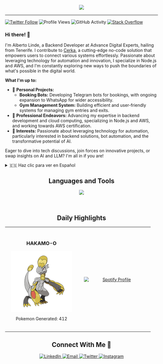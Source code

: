 <p align="center">
  <a href="https://git.io/typing-svg">
    <img src="https://readme-typing-svg.herokuapp.com?size=32&weigth=600&duration=1500&color=%0F749AFF&center=true&vCenter=true&multiline=true&width=650&height=150&repeat=false&lines=Hi%2C+I'm+Alberto+Linde;I'm+a+Backend+Developer...;Specializing+in+Node.js+and+AWS" />
  </a>
</p>


<hr>

[![Twitter Follow](https://img.shields.io/twitter/follow/AlberALinde?style=for-the-badge&logo=twitter)](https://twitter.com/AlberALinde)
![Profile Views](https://komarev.com/ghpvc/?username=AlbertoLinde&style=for-the-badge) 
![GitHub Activity](https://img.shields.io/github/last-commit/AlbertoLinde/AlbertoLinde?style=for-the-badge)
[![Stack Overflow](https://img.shields.io/badge/StackOverflow-Profile-orange?style=for-the-badge&logo=stackoverflow)](https://stackoverflow.com/users/10771909/alberto-linde)

### Hi there! 👋

I'm Alberto Linde, a Backend Developer at Advance Digital Experts, hailing from Tenerife.
I contribute to [Cerka](https://cerka.io), a cutting-edge no-code solution that empowers users to connect various systems effortlessly.
Passionate about leveraging technology for automation and innovation, I specialize in Node.js and AWS,
and I'm constantly exploring new ways to push the boundaries of what's possible in the digital world.

**What I'm up to:**
- 🔭 **Personal Projects:**
    - **Booking Bots:** Developing Telegram bots for bookings, with ongoing expansion to WhatsApp for wider accessibility.
    - **Gym Management System:** Building efficient and user-friendly systems for managing gym entries and exits.
-  💼 **Professional Endeavors:** Advancing my expertise in backend development and cloud computing, specializing in Node.js and AWS, and working towards AWS certification.
- 💬 **Interests:** Passionate about leveraging technology for automation, particularly interested in backend solutions, bot automation, and the transformative potential of AI.

Eager to dive into tech discussions, join forces on innovative projects, or swap insights on AI and LLM? I'm all in if you are!

<details>
<summary>🇪🇸 Haz clic para ver en Español</summary>

## Acerca de mí 🌟

### ¡Hola! 👋

Soy Alberto Linde, un Desarrollador Backend y Squad Lead en Advance Digital Experts, originario de Tenerife. En Advance Digital Experts, contribuyo a [Cerka](https://cerka.io), una solución non-code que permite a los usuarios conectar diversos sistemas sin esfuerzo. Apasionado por aprovechar la tecnología para la automatización y la innovación, me especializo en Node.js y AWS. Estoy constantemente explorando nuevas formas de ampliar los límites de lo posible en el mundo digital.

**En lo que estoy:**
- 🎓 **Proyectos Personales:**
    - **Bots de Reservas:** Desarrollando bots de Telegram para reservas, con un proyecto en marcha para expandir su funcionalidad a WhatsApp, buscando una mayor accesibilidad.
    - **Sistema de Gestión para Gimnasios:** Creando sistemas eficientes y amigables para gestionar las entradas y salidas de los gimnasios.
- 💼 **Trayectoria Profesional:** Avanzando en mi experiencia en desarrollo backend y computación en la nube, especializándome en Node.js y AWS, y trabajando hacia la certificación de AWS.
- 💬 **Intereses:** Apasionado por la tecnología como herramienta de automatización, especialmente interesado en soluciones backend, automatización con bots y el potencial transformador de la IA.

¿Te apetece sumergirte en discusiones tecnológicas, unir fuerzas en proyectos innovadores o intercambiar conocimientos sobre IA y LLM? ¡Estoy dispuesto si tú lo estás!

</details>

<h2 align="center">Languages and Tools</h2>
<p align="center">
  <img width="500px" src="https://skillicons.dev/icons?i=nodejs,javascript,java,express,spring,postgresql,redis,docker,aws,github,jest,bots,postman,webstorm&perline=7" />
</p>
<br/>

<h2 align="center">Daily Highlights</h2>
<table style="width: 800px; margin: 0 auto;">
  <tr>
    <td style="text-align: center; padding: 20px; width: 50%;">
<!-- POKEMON START -->
<!--  <div style="text-align: center; padding: 20px;">-->
    <h3>HAKAMO-O</h3>
    <img src="https://raw.githubusercontent.com/PokeAPI/sprites/master/sprites/pokemon/other/official-artwork/783.png" alt="HAKAMO-O" width="200" style="display: block; margin: 0 auto;" />
    <p style="font-size: 14px;">Pokemon Generated: 412</p>
<!--  </div>-->
<!-- POKEMON END -->
    <td style="text-align: center; padding: 20px; width: 50%;">
      <a href="https://github.com/kittinan/spotify-github-profile">
        <img src="https://spotify-github-profile.vercel.app/api/view?uid=albertoabreulinde&cover_image=true&theme=compact&show_offline=false&background_color=121212&interchange=false" alt="Spotify Profile" width="200" style="display: block; margin: 0 auto;">
      </a>
    </td>
  </tr>
</table>

## <div align="center">Connect With Me 🤝</div>
<div align="center">
  <a href="https://www.linkedin.com/in/albertolinde" target="_blank">
    <img src="https://img.shields.io/badge/LinkedIn-0077B5?style=for-the-badge&logo=linkedin&logoColor=white" alt="LinkedIn" style="margin-bottom: 5px;" />
  </a>

  <a href="mailto:abreulindealberto@gmail.com" target="_blank">
    <img src="https://img.shields.io/badge/Email-D14836?style=for-the-badge&logo=gmail&logoColor=white" alt="Email" style="margin-bottom: 5px;" />
  </a>

  <a href="https://twitter.com/AlberALinde" target="_blank">
    <img src="https://img.shields.io/badge/Twitter-1DA1F2?style=for-the-badge&logo=twitter&logoColor=white" alt="Twitter" style="margin-bottom: 5px;" />
  </a>

  <a href="https://www.instagram.com/alberlinde" target="_blank">
    <img src="https://img.shields.io/badge/Instagram-E4405F?style=for-the-badge&logo=instagram&logoColor=white" alt="Instagram" style="margin-bottom: 5px;" />
  </a>
</div>
